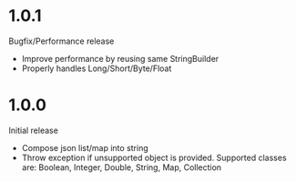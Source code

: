 # 1.0.1

Bugfix/Performance release

* Improve performance by reusing same StringBuilder
* Properly handles Long/Short/Byte/Float

# 1.0.0

Initial release

* Compose json list/map into string
* Throw exception if unsupported object is provided. Supported classes are: Boolean, Integer, Double, String, Map, Collection
